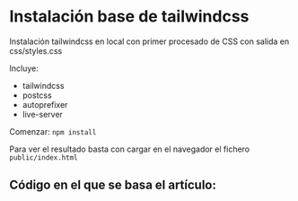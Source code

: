 # Instalación base de tailwindcss

Instalación tailwindcss en local con primer procesado de CSS con salida en css/styles.css

Incluye:
- tailwindcss
- postcss
- autoprefixer
- live-server

Comenzar:
`npm install`

Para ver el resultado basta con cargar en el navegador el fichero `public/index.html`

## Código en el que se basa el artículo:
